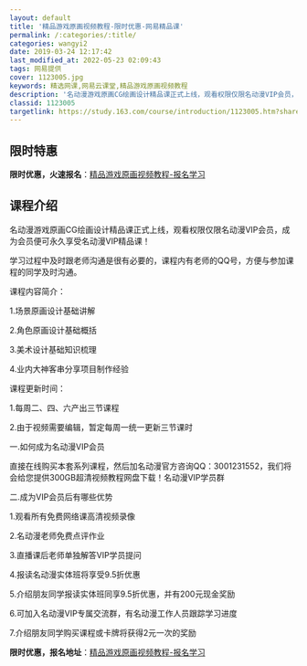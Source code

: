 ```yaml
---
layout: default
title: '精品游戏原画视频教程-限时优惠-网易精品课'
permalink: /:categories/:title/
categories: wangyi2
date: 2019-03-24 12:17:42
last_modified_at: 2022-05-23 02:09:43
tags: 网易提供
cover: 1123005.jpg
keywords: 精选网课,网易云课堂,精品游戏原画视频教程
description: '名动漫游戏原画CG绘画设计精品课正式上线，观看权限仅限名动漫VIP会员，成为会员便可永久享受名动漫VIP精品课！学习过程'
classid: 1123005
targetlink: https://study.163.com/course/introduction/1123005.htm?share=1&shareId=1025206652&utm_campaign=share&utm_medium=iphoneShare&utm_source=&utm_u=1025206652
---
```


## 限时特惠

**限时优惠，火速报名**：[精品游戏原画视频教程-报名学习](https://study.163.com/course/introduction/1123005.htm?share=1&shareId=1025206652&utm_campaign=share&utm_medium=iphoneShare&utm_source=&utm_u=1025206652)

## 课程介绍

名动漫游戏原画CG绘画设计精品课正式上线，观看权限仅限名动漫VIP会员，成为会员便可永久享受名动漫VIP精品课！

学习过程中及时跟老师沟通是很有必要的，课程内有老师的QQ号，方便与参加课程的同学及时沟通。

课程内容简介：

1.场景原画设计基础讲解

2.角色原画设计基础概括

3.美术设计基础知识梳理

4.业内大神客串分享项目制作经验

课程更新时间：

1.每周二、四、六产出三节课程

2.由于视频需要编辑，暂定每周一统一更新三节课时

一.如何成为名动漫VIP会员

直接在线购买本套系列课程，然后加名动漫官方咨询QQ：3001231552，我们将会给您提供300GB超清视频教程网盘下载！名动漫VIP学员群

二.成为VIP会员后有哪些优势

1.观看所有免费网络课高清视频录像

2.名动漫老师免费点评作业

3.直播课后老师单独解答VIP学员提问

4.报读名动漫实体班将享受9.5折优惠

5.介绍朋友同学报读实体班同享9.5折优惠，并有200元现金奖励

6.可加入名动漫VIP专属交流群，有名动漫工作人员跟踪学习进度

7.介绍朋友同学购买课程或卡牌将获得2元一次的奖励

**限时优惠，报名地址**：[精品游戏原画视频教程-报名学习](https://study.163.com/course/introduction/1123005.htm?share=1&shareId=1025206652&utm_campaign=share&utm_medium=iphoneShare&utm_source=&utm_u=1025206652)


